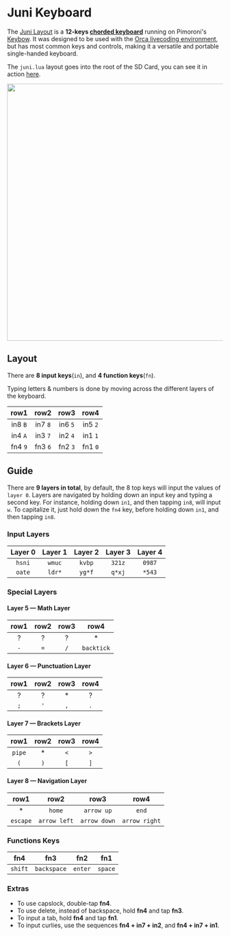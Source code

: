 # Juni Keyboard

The [Juni Layout](http://wiki.xxiivv.com/Juni) is a **12-keys [chorded keyboard](https://en.wikipedia.org/wiki/Chorded_keyboard)** running on Pimoroni's [Keybow](https://learn.pimoroni.com/keybow). It was designed to be used with the [Orca livecoding environment](http://github.com/hundredrabbits/Orca/), but has most common keys and controls, making it a versatile and portable single-handed keyboard.

The `juni.lua` layout goes into the root of the SD Card, you can see it in action [here](https://twitter.com/neauoire/status/1112617902270607360).

<img src='https://wiki.xxiivv.com/media/diary/593.jpg' width='600'/>

## Layout

There are **8 input keys**(`in`), and **4 function keys**(`fn`). 

Typing letters & numbers is done by moving across the different layers of the keyboard. 

| row1    | row2    | row3    | row4    |
| :-:     | :-:     | :-:     | :-:     |
| in8 `B` | in7 `8` | in6 `5` | in5 `2` |
| in4 `A` | in3 `7` | in2 `4` | in1 `1` |
| fn4 `9` | fn3 `6` | fn2 `3` | fn1 `0` |

## Guide

There are **9 layers in total**, by default, the 8 top keys will input the values of `layer 0`. Layers are navigated by holding down an input key and typing a second key. For instance, holding down `in1`, and then tapping `in8`, will input `w`. To capitalize it, just hold down the `fn4` key, before holding down `in1`, and then tapping `in8`.

### Input Layers

| Layer 0 | Layer 1 | Layer 2 | Layer 3 | Layer 4 |
| :-:     | :-:     | :-:     | :-:     | :-:     |
| `hsni`  | `wmuc`  | `kvbp`  | `321z`  | `0987`  |
| `oate`  | `ldr*`  | `yg*f`  | `q*xj`  | `*543`  |

### Special Layers

#### Layer 5 — Math Layer

| row1 | row2 | row3 | row4       |
| :-:  | :-:  | :-:  | :-:        |
| ?    | ?    | ?    | *          |
| `-`  | `=`  | `/`  | `backtick` |

#### Layer 6 — Punctuation Layer

| row1 | row2 | row3 | row4 |
| :-:  | :-:  | :-:  | :-:  |
| ?    | ?    | *    | ?    |
| `;`  | `'`  | `,`  | `.`  |

#### Layer 7 — Brackets Layer

| row1   | row2 | row3 | row4 |
| :-:    | :-:  | :-:  | :-:  |
| `pipe` | *    | `<`  | `>`  |
| `(`    | `)`  | `[`  | `]`  |

#### Layer 8 — Navigation Layer

| row1     | row2         | row3         | row4          |
| :-:      | :-:          | :-:          | :-:           |
| *        | `home`       | `arrow up`   | `end`         |
| `escape` | `arrow left` | `arrow down` | `arrow right` |

### Functions Keys

| **fn4** | **fn3**     | **fn2** | **fn1** |
| :-:     | :-:         | :-:     | :-:     |
| `shift` | `backspace` | `enter` | `space` |

### Extras

- To use capslock, double-tap **fn4**. 
- To use delete, instead of backspace, hold **fn4** and tap **fn3**.
- To input a tab, hold **fn4** and tap **fn1**.
- To input curlies, use the sequences **fn4 + in7 + in2**, and **fn4 + in7 + in1**.
